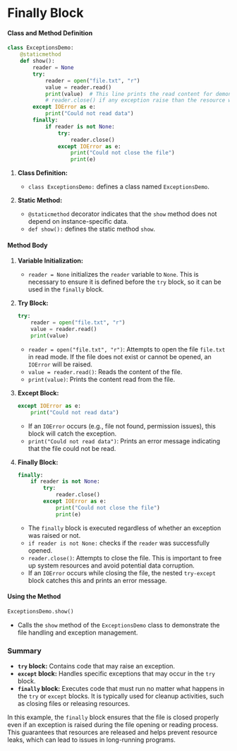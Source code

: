 #  Finally Block

#### Class and Method Definition

```python
class ExceptionsDemo:
    @staticmethod
    def show():
        reader = None
        try:
            reader = open("file.txt", "r")
            value = reader.read()
            print(value)  # This line prints the read content for demonstration purposes
            # reader.close() if any exception raise than the resource will not close thats why we use reader inside finally block
        except IOError as e:
            print("Could not read data")
        finally:
            if reader is not None:
                try:
                    reader.close()
                except IOError as e:
                    print("Could not close the file")
                    print(e)
```

1. **Class Definition:**
   - `class ExceptionsDemo:` defines a class named `ExceptionsDemo`.

2. **Static Method:**
   - `@staticmethod` decorator indicates that the `show` method does not depend on instance-specific data.
   - `def show():` defines the static method `show`.

#### Method Body

1. **Variable Initialization:**
   - `reader = None` initializes the `reader` variable to `None`. This is necessary to ensure it is defined before the `try` block, so it can be used in the `finally` block.

2. **Try Block:**

   ```python
   try:
       reader = open("file.txt", "r")
       value = reader.read()
       print(value)
   ```

   - `reader = open("file.txt", "r")`: Attempts to open the file `file.txt` in read mode. If the file does not exist or cannot be opened, an `IOError` will be raised.
   - `value = reader.read()`: Reads the content of the file.
   - `print(value)`: Prints the content read from the file.

3. **Except Block:**

   ```python
   except IOError as e:
       print("Could not read data")
   ```

   - If an `IOError` occurs (e.g., file not found, permission issues), this block will catch the exception.
   - `print("Could not read data")`: Prints an error message indicating that the file could not be read.

4. **Finally Block:**

   ```python
   finally:
       if reader is not None:
           try:
               reader.close()
           except IOError as e:
               print("Could not close the file")
               print(e)
   ```

   - The `finally` block is executed regardless of whether an exception was raised or not.
   - `if reader is not None:` checks if the `reader` was successfully opened.
   - `reader.close()`: Attempts to close the file. This is important to free up system resources and avoid potential data corruption.
   - If an `IOError` occurs while closing the file, the nested `try-except` block catches this and prints an error message.

#### Using the Method

```python
ExceptionsDemo.show()
```

- Calls the `show` method of the `ExceptionsDemo` class to demonstrate the file handling and exception management.

### Summary

- **`try` block:** Contains code that may raise an exception.
- **`except` block:** Handles specific exceptions that may occur in the `try` block.
- **`finally` block:** Executes code that must run no matter what happens in the `try` or `except` blocks. It is typically used for cleanup activities, such as closing files or releasing resources.

In this example, the `finally` block ensures that the file is closed properly even if an exception is raised during the file opening or reading process. This guarantees that resources are released and helps prevent resource leaks, which can lead to issues in long-running programs.